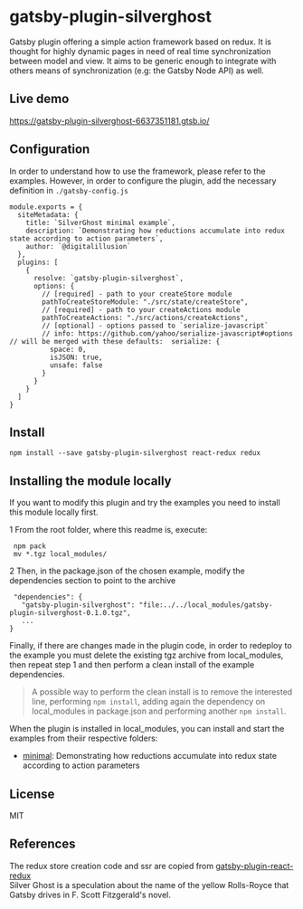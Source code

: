 
# gatsby-plugin-silverghost      

Gatsby plugin offering a simple action framework based on redux. It is thought for highly dynamic pages in need of real time synchronization between model and view. 
It aims to be generic enough to integrate with others means of synchronization (e.g: the Gatsby Node API) as well.    
 
Live demo  
--   
https://gatsby-plugin-silverghost-6637351181.gtsb.io/  
    
Configuration 
--   

In order to understand how to use the framework, please refer to the examples. However, in order to configure the plugin, add the necessary definition in `./gatsby-config.js`    

        
    module.exports = {  
      siteMetadata: {  
        title: `SilverGhost minimal example`,  
        description: `Demonstrating how reductions accumulate into redux state according to action parameters`,  
        author: `@digitalillusion`  
      },  
      plugins: [  
        {  
          resolve: `gatsby-plugin-silverghost`,  
          options: {  
            // [required] - path to your createStore module  
            pathToCreateStoreModule: "./src/state/createStore",  
            // [required] - path to your createActions module  
            pathToCreateActions: "./src/actions/createActions",  
            // [optional] - options passed to `serialize-javascript`  
            // info: https://github.com/yahoo/serialize-javascript#options // will be merged with these defaults:  serialize: {  
              space: 0,  
              isJSON: true,  
              unsafe: false  
            }  
          }  
        }  
      ]  
    }

  
Install 
--      

    npm install --save gatsby-plugin-silverghost react-redux redux    

 
Installing the module locally 
--      
 
If you want to modify this plugin and try the examples you need to install this module locally first.       
      
 1 From the root folder, where this readme is, execute:      
  

     npm pack    
     mv *.tgz local_modules/    
           
 2 Then, in the package.json of the chosen example, modify the dependencies section to point to the archive    
    
      
     "dependencies": {          
       "gatsby-plugin-silverghost": "file:../../local_modules/gatsby-plugin-silverghost-0.1.0.tgz",    
       ...    
    }   

Finally, if there are changes made in the plugin code, in order to redeploy to the example you must delete the existing tgz archive from local_modules, then repeat step 1 and then perform a clean install of the example dependencies.    
  
> A possible way to perform the clean install is to remove the interested line, performing `npm install`, adding again the dependency on local_modules in package.json and performing another `npm install`.  
  
When the plugin is installed in local_modules, you can install and start the examples from theiir respective folders:    
    
 - [minimal](https://github.com/digitalillusion/gatsby-plugin-silverghost/tree/master/examples/minimal): Demonstrating how reductions accumulate into redux state according to action parameters     
      
License 
-- 

MIT    
      
References 
--      
 
The redux store creation code and ssr are copied from [gatsby-plugin-react-redux](https://github.com/le0nik/gatsby-plugin-react-redux/)            
Silver Ghost is a speculation about the name of the yellow Rolls-Royce that Gatsby drives in F. Scott Fitzgerald's novel.
